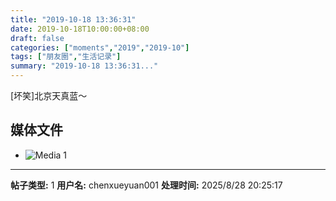 ```yaml
---
title: "2019-10-18 13:36:31"
date: 2019-10-18T10:00:00+08:00
draft: false
categories: ["moments","2019","2019-10"]
tags: ["朋友圈","生活记录"]
summary: "2019-10-18 13:36:31..."
---
```


[坏笑]北京天真蓝～

## 媒体文件

- ![Media 1](/Moments/photos/2019-10-18/201910181336310.jpg)

---

**帖子类型:** 1
**用户名:** chenxueyuan001
**处理时间:** 2025/8/28 20:25:17